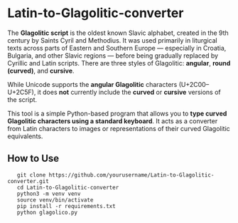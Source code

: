# Latin-to-Glagolitic-converter


The **Glagolitic script** is the oldest known Slavic alphabet, created in the 9th century by Saints Cyril and Methodius. It was used primarily in liturgical texts across parts of Eastern and Southern Europe — especially in Croatia, Bulgaria, and other Slavic regions — before being gradually replaced by Cyrillic and Latin scripts. There are three styles of Glagolitic: **angular**, **round (curved)**, and **cursive**.

While Unicode supports the **angular Glagolitic** characters (U+2C00–U+2C5F), it does **not** currently include the **curved** or **cursive** versions of the script.

This tool is a simple Python-based program that allows you to **type curved Glagolitic characters using a standard keyboard**. It acts as a converter from Latin characters to images or representations of their curved Glagolitic equivalents.

## How to Use

```
   git clone https://github.com/yourusername/Latin-to-Glagolitic-converter.git
   cd Latin-to-Glagolitic-converter
   python3 -m venv venv
   source venv/bin/activate
   pip install -r requirements.txt
   python glagolico.py
```



